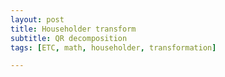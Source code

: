 ```yaml
---
layout: post
title: Householder transform
subtitle: QR decomposition
tags: [ETC, math, householder, transformation]

---
```


